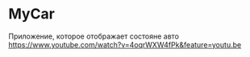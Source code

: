 # MyCar
Приложение, которое отображает состояне авто
https://www.youtube.com/watch?v=4oqrWXW4fPk&feature=youtu.be
